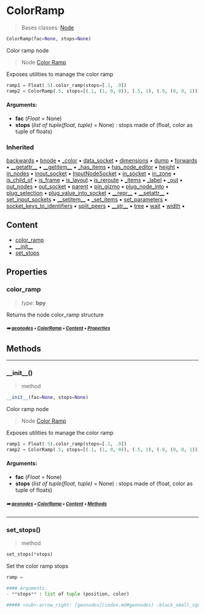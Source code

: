 # ColorRamp

> Bases classes: [Node](core-treea-node.md#node)

``` python
ColorRamp(fac=None, stops=None)
```

Color ramp node

> Node [Color Ramp](https://docs.blender.org/manual/en/latest/modeling/geometry_nodes/../../editors/texture_node/types/converter/color_ramp.html)

Exposes utilities to manage the color ramp

``` python
ramp1 = Float(.5).color_ramp(stops=[.1, .9])
ramp2 = ColorRamp(.5, stops=[(.1, (1, 0, 0)), (.5, 1), (.9, (0, 0, 1))])
```

#### Arguments:
- **fac** (_Float_ = None)
- **stops** (_list of tuple(float, tuple)_ = None) : stops made of (float, color as tuple of floats)

### Inherited

[backwards](core-treea-node.md#backwards) :black_small_square: [bnode](core-treea-node.md#bnode) :black_small_square: [\_color](node.md#_color) :black_small_square: [data_socket](node.md#data_socket) :black_small_square: [dimensions](core-treea-node.md#dimensions) :black_small_square: [dump](core-treea-node.md#dump) :black_small_square: [forwards](core-treea-node.md#forwards) :black_small_square: [\_\_getattr__](groupf.md#__getattr__) :black_small_square: [\_\_getitem__](domain.md#__getitem__) :black_small_square: [\_has_items](node.md#_has_items) :black_small_square: [has_node_editor](core-treea-node.md#has_node_editor) :black_small_square: [height](core-treea-node.md#height) :black_small_square: [in_nodes](core-treea-node.md#in_nodes) :black_small_square: [inout_socket](node.md#inout_socket) :black_small_square: [InputNodeSocket](node.md#inputnodesocket) :black_small_square: [in_socket](node.md#in_socket) :black_small_square: [in_zone](core-treea-node.md#in_zone) :black_small_square: [is_child_of](core-treea-node.md#is_child_of) :black_small_square: [is_frame](core-treea-node.md#is_frame) :black_small_square: [is_layout](core-treea-node.md#is_layout) :black_small_square: [is_reroute](core-treea-node.md#is_reroute) :black_small_square: [\_items](node.md#_items) :black_small_square: [\_label](node.md#_label) :black_small_square: [\_out](node.md#_out) :black_small_square: [out_nodes](core-treea-node.md#out_nodes) :black_small_square: [out_socket](node.md#out_socket) :black_small_square: [parent](core-treea-node.md#parent) :black_small_square: [pin_gizmo](node.md#pin_gizmo) :black_small_square: [plug_node_into](node.md#plug_node_into) :black_small_square: [plug_selection](node.md#plug_selection) :black_small_square: [plug_value_into_socket](node.md#plug_value_into_socket) :black_small_square: [\_\_repr__](core-treea-node.md#__repr__) :black_small_square: [\_\_setattr__](node.md#__setattr__) :black_small_square: [set_input_sockets](node.md#set_input_sockets) :black_small_square: [\_\_setitem__](node.md#__setitem__) :black_small_square: [\_set_items](node.md#_set_items) :black_small_square: [set_parameters](node.md#set_parameters) :black_small_square: [socket_keys_to_identifiers](node.md#socket_keys_to_identifiers) :black_small_square: [split_peers](core-treea-node.md#split_peers) :black_small_square: [\_\_str__](core-treea-node.md#__str__) :black_small_square: [tree](core-treea-node.md#tree) :black_small_square: [wait](core-treea-node.md#wait) :black_small_square: [width](core-treea-node.md#width) :black_small_square:

## Content

- [color_ramp](colorramp.md#color_ramp)
- [\_\_init__](colorramp.md#__init__)
- [set_stops](colorramp.md#set_stops)

## Properties



### color_ramp

> _type_: **bpy**
>

Returns the node color_ramp structure

##### <sub>:arrow_right: [geonodes](index.md#geonodes) :black_small_square: [ColorRamp](colorramp.md#colorramp) :black_small_square: [Content](colorramp.md#content) :black_small_square: [Properties](colorramp.md#properties)</sub>

## Methods



----------
### \_\_init__()

> method

``` python
__init__(fac=None, stops=None)
```

Color ramp node

> Node [Color Ramp](https://docs.blender.org/manual/en/latest/modeling/geometry_nodes/../../editors/texture_node/types/converter/color_ramp.html)

Exposes utilities to manage the color ramp

``` python
ramp1 = Float(.5).color_ramp(stops=[.1, .9])
ramp2 = ColorRamp(.5, stops=[(.1, (1, 0, 0)), (.5, 1), (.9, (0, 0, 1))])
```

#### Arguments:
- **fac** (_Float_ = None)
- **stops** (_list of tuple(float, tuple)_ = None) : stops made of (float, color as tuple of floats)

##### <sub>:arrow_right: [geonodes](index.md#geonodes) :black_small_square: [ColorRamp](colorramp.md#colorramp) :black_small_square: [Content](colorramp.md#content) :black_small_square: [Methods](colorramp.md#methods)</sub>

----------
### set_stops()

> method

``` python
set_stops(*stops)
```

Set the color ramp stops

``` python
ramp =

#### Arguments:
- **stops** : list of tuple (position, color)

##### <sub>:arrow_right: [geonodes](index.md#geonodes) :black_small_square: [ColorRamp](colorramp.md#colorramp) :black_small_square: [Content](colorramp.md#content) :black_small_square: [Methods](colorramp.md#methods)</sub>